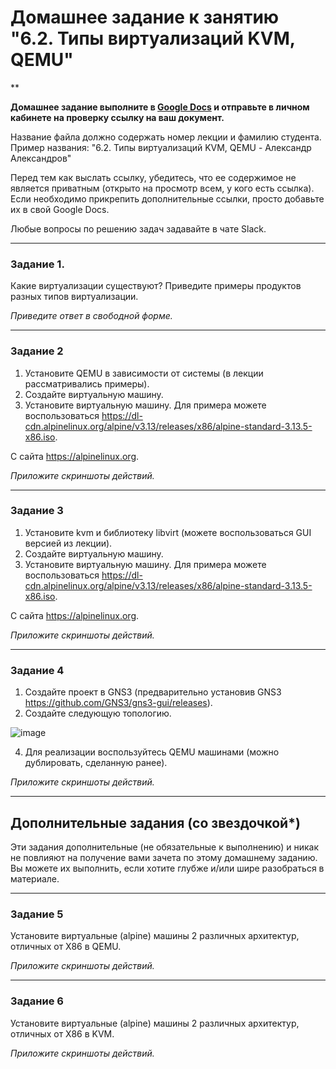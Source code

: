 # Домашнее задание к занятию "6.2. Типы виртуализаций KVM, QEMU"

**

**Домашнее задание выполните в [Google Docs](https://docs.google.com/) и отправьте в личном кабинете на проверку ссылку на ваш документ.** 

Название файла должно содержать номер лекции и фамилию студента. Пример названия: "6.2. Типы виртуализаций KVM, QEMU - Александр Александров"

Перед тем как выслать ссылку, убедитесь, что ее содержимое не является приватным (открыто на просмотр всем, у кого есть ссылка). Если необходимо прикрепить дополнительные ссылки, просто добавьте их в свой Google Docs.

Любые вопросы по решению задач задавайте в чате Slack.

 ---

### Задание 1. 

Какие виртуализации существуют? Приведите примеры продуктов разных типов виртуализации.

*Приведите ответ в свободной форме.*

---

### Задание 2 

1. Установите QEMU в зависимости от системы (в лекции рассматривались примеры).
2. Создайте виртуальную машину.
3. Установите виртуальную машину.
Для примера можете воспользоваться 
https://dl-cdn.alpinelinux.org/alpine/v3.13/releases/x86/alpine-standard-3.13.5-x86.iso. 

С сайта https://alpinelinux.org. 

*Приложите скриншоты действий.*
 
---

### Задание 3 

1. Установите kvm и библиотеку libvirt (можете воспользоваться GUI версией из лекции). 
2. Создайте виртуальную машину. 
3. Установите виртуальную машину. 
Для примера можете воспользоваться https://dl-cdn.alpinelinux.org/alpine/v3.13/releases/x86/alpine-standard-3.13.5-x86.iso. 

С сайта https://alpinelinux.org. 

*Приложите скриншоты действий.*
 
 ---

### Задание 4

1. Создайте проект в GNS3 (предварительно установив GNS3  https://github.com/GNS3/gns3-gui/releases).
2. Создайте следующую топологию.

![image](https://user-images.githubusercontent.com/73060384/118615008-f95e9680-b7c8-11eb-9610-fc1e73d8bd70.png)

4. Для реализации воспользуйтесь QEMU машинами (можно дублировать, сделанную ранее). 

*Приложите скриншоты действий.*

---

## Дополнительные задания (со звездочкой*)

Эти задания дополнительные (не обязательные к выполнению) и никак не повлияют на получение вами зачета по этому домашнему заданию. 
Вы можете их выполнить, если хотите глубже и/или шире разобраться в материале.

 ---

### Задание 5

Установите виртуальные (alpine) машины 2 различных архитектур, отличных от X86 в QEMU.

*Приложите скриншоты действий.*

 ---

### Задание 6

Установите виртуальные (alpine) машины 2 различных архитектур, отличных от X86 в KVM.

*Приложите скриншоты действий.*
